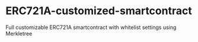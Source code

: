 # ERC721A-customized-smartcontract

Full customizable ERC721A smartcontract with whitelist settings using Merkletree
